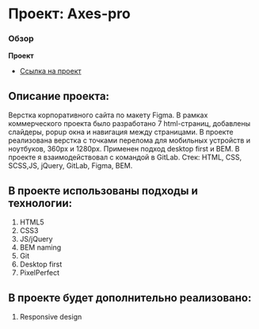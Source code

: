 # Проект: Axes-pro

### Обзор

**Проект**

* [Ссылка на проект](https://msilkov.github.io/axes-pro/career.html)

## Описание проекта:
Верстка корпоративного сайта по макету Figma. В рамках коммерческого проекта было разработано 7 html-страниц, добавлены слайдеры, popup окна и навигация между страницами. В проекте реализована верстка с точками перелома для мобильных устройств и ноутбуков, 360px и 1280px. Применен подход desktop first и BEM.  В проекте я взаимодействовал с командой в GitLab. 
Стек: HTML, CSS, SCSS,JS, jQuery, GitLab, Figma, BEM.

## В проекте использованы подходы и технологии:
1. HTML5
2. CSS3
3. JS/jQuery
4. BEM naming
5. Git 
6. Desktop first
7. PixelPerfect

## В проекте будет дополнительно реализовано:
1. Responsive design



